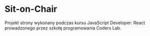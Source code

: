 # Sit-on-Chair

Projekt strony wykonany podczas kursu JavaScript Developer: React prowadzonego przez szkołę programowania Coders Lab.
